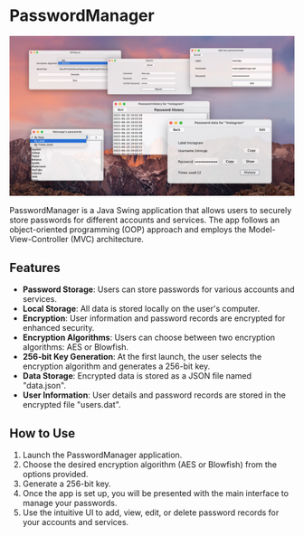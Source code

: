 # PasswordManager

![PasswordManager UI](external/showcase.jpg)

PasswordManager is a Java Swing application that allows users to securely store passwords for different accounts and services. The app follows an object-oriented programming (OOP) approach and employs the Model-View-Controller (MVC) architecture.

## Features

- **Password Storage**: Users can store passwords for various accounts and services.
- **Local Storage**: All data is stored locally on the user's computer.
- **Encryption**: User information and password records are encrypted for enhanced security.
- **Encryption Algorithms**: Users can choose between two encryption algorithms: AES or Blowfish.
- **256-bit Key Generation**: At the first launch, the user selects the encryption algorithm and generates a 256-bit key.
- **Data Storage**: Encrypted data is stored as a JSON file named "data.json".
- **User Information**: User details and password records are stored in the encrypted file "users.dat".

## How to Use

1. Launch the PasswordManager application.
2. Choose the desired encryption algorithm (AES or Blowfish) from the options provided.
3. Generate a 256-bit key.
4. Once the app is set up, you will be presented with the main interface to manage your passwords.
5. Use the intuitive UI to add, view, edit, or delete password records for your accounts and services.
